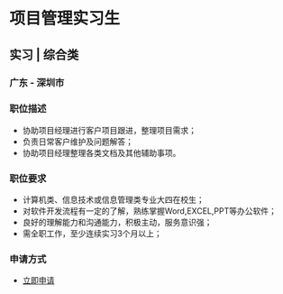 
# 项目管理实习生
## 实习  |  综合类
### 广东 - 深圳市

### 职位描述
- 协助项目经理进行客户项目跟进，整理项目需求；
- 负责日常客户维护及问题解答；
- 协助项目经理整理各类文档及其他辅助事项。
### 职位要求
- 计算机类、信息技术或信息管理类专业大四在校生；
- 对软件开发流程有一定的了解，熟练掌握Word,EXCEL,PPT等办公软件；
- 良好的理解能力和沟通能力，积极主动，服务意识强；
- 需全职工作，至少连续实习3个月以上；
### 申请方式
- <a href="mailto:hr@tuya.com?subject=求职简历-项目管理实习生-来自GitHub">立即申请</a>